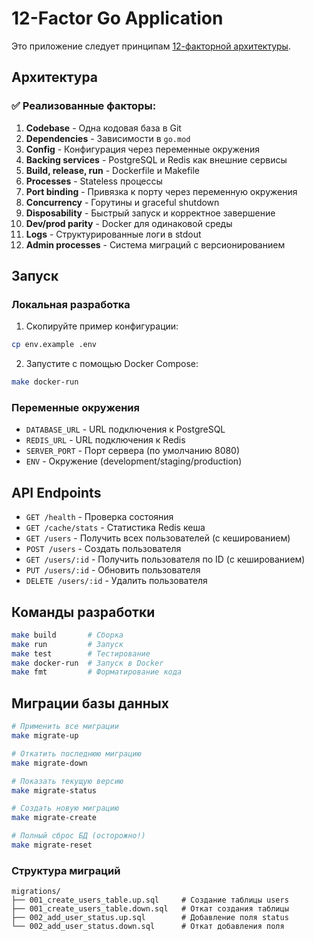 # 12-Factor Go Application

Это приложение следует принципам [12-факторной архитектуры](https://12factor.net/).

## Архитектура

### ✅ Реализованные факторы:

1. **Codebase** - Одна кодовая база в Git
2. **Dependencies** - Зависимости в `go.mod`
3. **Config** - Конфигурация через переменные окружения
4. **Backing services** - PostgreSQL и Redis как внешние сервисы
5. **Build, release, run** - Dockerfile и Makefile
6. **Processes** - Stateless процессы
7. **Port binding** - Привязка к порту через переменную окружения
8. **Concurrency** - Горутины и graceful shutdown
9. **Disposability** - Быстрый запуск и корректное завершение
10. **Dev/prod parity** - Docker для одинаковой среды
11. **Logs** - Структурированные логи в stdout
12. **Admin processes** - Система миграций с версионированием

## Запуск

### Локальная разработка

1. Скопируйте пример конфигурации:
```bash
cp env.example .env
```

2. Запустите с помощью Docker Compose:
```bash
make docker-run
```

### Переменные окружения

- `DATABASE_URL` - URL подключения к PostgreSQL
- `REDIS_URL` - URL подключения к Redis
- `SERVER_PORT` - Порт сервера (по умолчанию 8080)
- `ENV` - Окружение (development/staging/production)

## API Endpoints

- `GET /health` - Проверка состояния
- `GET /cache/stats` - Статистика Redis кеша
- `GET /users` - Получить всех пользователей (с кешированием)
- `POST /users` - Создать пользователя
- `GET /users/:id` - Получить пользователя по ID (с кешированием)
- `PUT /users/:id` - Обновить пользователя
- `DELETE /users/:id` - Удалить пользователя

## Команды разработки

```bash
make build       # Сборка
make run         # Запуск
make test        # Тестирование
make docker-run  # Запуск в Docker
make fmt         # Форматирование кода
```

## Миграции базы данных

```bash
# Применить все миграции
make migrate-up

# Откатить последнюю миграцию
make migrate-down

# Показать текущую версию
make migrate-status

# Создать новую миграцию
make migrate-create

# Полный сброс БД (осторожно!)
make migrate-reset
```

### Структура миграций

```
migrations/
├── 001_create_users_table.up.sql     # Создание таблицы users
├── 001_create_users_table.down.sql   # Откат создания таблицы
├── 002_add_user_status.up.sql        # Добавление поля status
└── 002_add_user_status.down.sql      # Откат добавления поля
```
